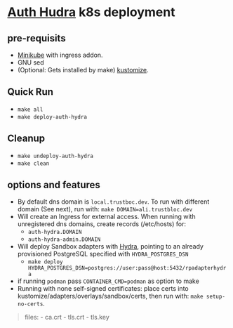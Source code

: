 # [Auth Hudra](https://github.com/trustbloc/k8s) k8s deployment #


## pre-requisits
* [Minikube](https://minikube.sigs.k8s.io/docs/start/) with ingress addon.
* GNU sed
* (Optional: Gets installed by make) [kustomize](https://kubectl.docs.kubernetes.io/installation/kustomize/).

## Quick Run
* `make all`
* `make deploy-auth-hydra`

## Cleanup
* `make undeploy-auth-hydra`
* `make clean`

## options and features
* By default dns domain is `local.trustboc.dev`. To run with different domain (See next), run with: `make DOMAIN=ali.trustbloc.dev`
* Will create an Ingress for external access. When running with unregistered dns domains, create records (/etc/hosts) for:
	- `auth-hydra.DOMAIN`
	- `auth-hydra-admin.DOMAIN`
* Will deploy Sandbox adapters with [Hydra](https://github.com/ory/hydra), pointing to an already provisioned PostgreSQL specified with `HYDRA_POSTGRES_DSN`
	- `make deploy HYDRA_POSTGRES_DSN=postgres://user:pass@host:5432/rpadapterhydra`
* if running `podman` pass `CONTAINER_CMD=podman` as option to make
* Running with none self-signed certificates: place certs into kustomize/adapters/overlays/sandbox/certs, then run with: `make setup-no-certs`.
>files:
	- ca.crt
	- tls.crt
	- tls.key

